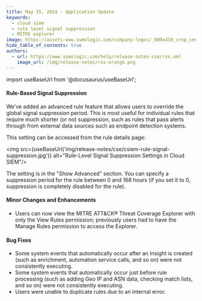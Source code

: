 ```yaml
---
title: May 15, 2024 - Application Update
keywords:
  - cloud siem
  - rule level signal suppression
  - MITRE explorer
image: https://assets-www.sumologic.com/company-logos/_800x418_crop_center-center_82_none/SumoLogic_Preview_600x600.jpg
hide_table_of_contents: true
authors:
  - url: https://www.sumologic.com/help/release-notes-cse/rss.xml
    image_url: /img/release-notes/rss-orange.png
---
```


import useBaseUrl from '@docusaurus/useBaseUrl';

#### Rule-Based Signal Suppression

We've added an advanced rule feature that allows users to override the global signal suppression period. This is most useful for individual rules that require much shorter (or no) suppression, such as rules that pass alerts through from external data sources such as endpoint detection systems.

This setting can be accessed from the rule details page:

<img src={useBaseUrl('img/release-notes/cse/csiem-rule-signal-suppression.jpg')} alt="Rule-Level Signal Suppression Settings in Cloud SIEM"/>

The setting is in the "Show Advanced" section. You can specify a suppression period for the rule between 0 and 168 hours (if you set it to 0, suppression is completely disabled for the rule).

#### Minor Changes and Enhancements

* Users can now view the MITRE ATT&amp;CK&reg; Threat Coverage Explorer with only the View Rules permission; previously users had to have the Manage Rules permission to access the Explorer.

#### Bug Fixes

* Some system events that automatically occur after an Insight is created (such as enrichment, automation service calls, and so on) were not consistently executing.
* Some system events that automatically occur just before rule processing (such as adding Geo IP and ASN data, checking match lists, and so on) were not consistently executing.
* Users were unable to duplicate rules due to an internal error.
